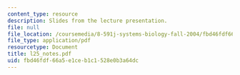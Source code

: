 ```yaml
---
content_type: resource
description: Slides from the lecture presentation.
file: null
file_location: /coursemedia/8-591j-systems-biology-fall-2004/fbd46fdf66a5e1ceb1c1528e0b3a64dc_l25_notes.pdf
file_type: application/pdf
resourcetype: Document
title: l25_notes.pdf
uid: fbd46fdf-66a5-e1ce-b1c1-528e0b3a64dc
---
```

